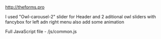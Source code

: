 http://theforms.pro

I used "Owl-carousel-2" slider for Header
and 2 aditional owl sliders with fancybox for left adn right menu
also add some animation

Full JavaScript file  -  /js/common.js
